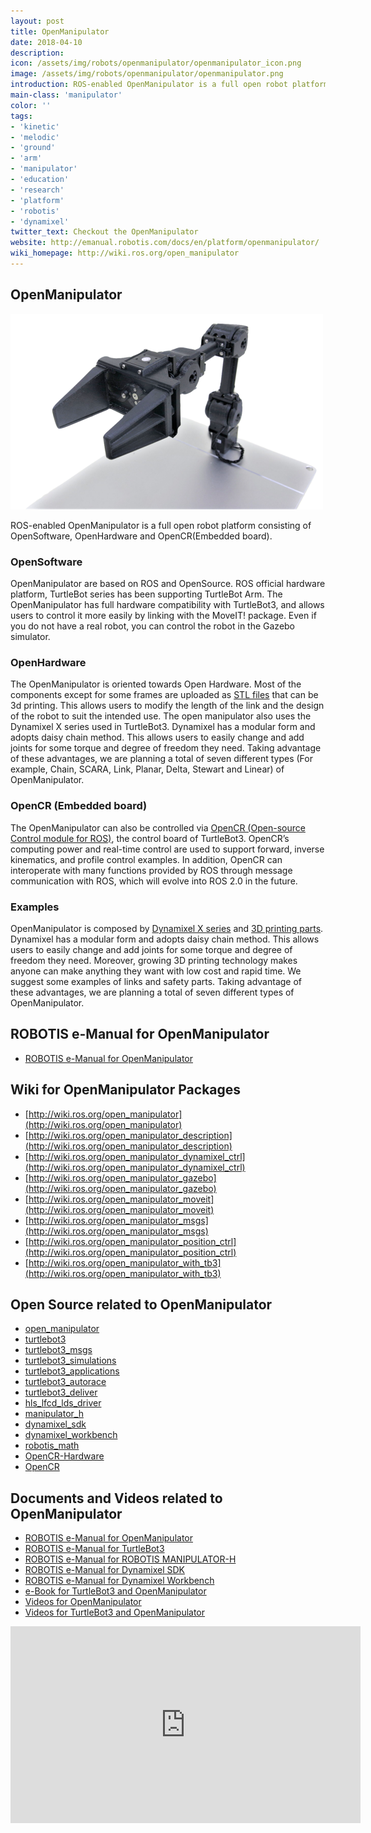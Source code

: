 ```yaml
---
layout: post
title: OpenManipulator
date: 2018-04-10
description:
icon: /assets/img/robots/openmanipulator/openmanipulator_icon.png
image: /assets/img/robots/openmanipulator/openmanipulator.png
introduction: ROS-enabled OpenManipulator is a full open robot platform consisting of OpenSoftware, OpenHardware and OpenCR(Embedded board)​.
main-class: 'manipulator'
color: ''
tags:
- 'kinetic'
- 'melodic'
- 'ground'
- 'arm'
- 'manipulator'
- 'education'
- 'research'
- 'platform'
- 'robotis'
- 'dynamixel'
twitter_text: Checkout the OpenManipulator
website: http://emanual.robotis.com/docs/en/platform/openmanipulator/
wiki_homepage: http://wiki.ros.org/open_manipulator
---
```


## OpenManipulator
![OpenManipulator](/assets/img/robots/openmanipulator/openmanipulator.png)

ROS-enabled OpenManipulator is a full open robot platform consisting of OpenSoftware, OpenHardware and OpenCR(Embedded board)​.

### OpenSoftware
OpenManipulator are based on ROS ​and OpenSource. ROS official hardware platform, TurtleBot series has been supporting TurtleBot Arm. The OpenManipulator has full hardware compatibility with TurtleBot3​, and allows users to control it more easily by linking with the MoveIT! package. Even if you do not have a real robot, you can control the robot in the Gazebo simulator​.

### OpenHardware
The OpenManipulator is oriented towards Open Hardware​. Most of the components except for some frames are uploaded as [STL files](https://cad.onshape.com/documents/9442f03bd8ccac084fda9dd3/w/039e8dbd53e0782540ea5b0d/e/9d3986b1e15cd5dce9557032) that can be 3d printing. This allows users to modify the length of the link and the design of the robot to suit the intended use. The open manipulator also uses the Dynamixel X ​series used in TurtleBot3. Dynamixel has a modular form and adopts daisy chain method. This allows users to easily change and add joints for some torque and degree of freedom they need. Taking advantage of these advantages, we are planning a total of seven different types (For example, Chain, SCARA, Link, Planar, Delta, Stewart and Linear) of OpenManipulator.

### OpenCR (Embedded board)
The OpenManipulator can also be controlled via [OpenCR (Open-source Control module for ROS)](http://emanual.robotis.com/docs/en/parts/controller/opencr10/), the control board of TurtleBot3. OpenCR’s computing power and real-time control are used to support forward, inverse kinematics, and profile control examples. In addition, OpenCR can interoperate with many functions provided by ROS through message communication with ROS, which will evolve into ROS 2.0 in the future.

### Examples
OpenManipulator is composed by [Dynamixel X series](http://www.robotis-shop-en.com/?act=shop_en.goods_list&GC=GD0801) and [3D printing parts](https://cad.onshape.com/documents/9442f03bd8ccac084fda9dd3/w/039e8dbd53e0782540ea5b0d/e/9d3986b1e15cd5dce9557032). Dynamixel has a modular form and adopts daisy chain method. This allows users to easily change and add joints for some torque and degree of freedom they need. Moreover, growing 3D printing technology makes anyone can make anything they want with low cost and rapid time. We suggest some examples of links and safety parts. Taking advantage of these advantages, we are planning a total of seven different types of OpenManipulator.

## ROBOTIS e-Manual for OpenManipulator
- [ROBOTIS e-Manual for OpenManipulator](http://emanual.robotis.com/docs/en/platform/openmanipulator/)

## Wiki for OpenManipulator Packages
- [http://wiki.ros.org/open_manipulator](http://wiki.ros.org/open_manipulator)
- [http://wiki.ros.org/open_manipulator_description](http://wiki.ros.org/open_manipulator_description)
- [http://wiki.ros.org/open_manipulator_dynamixel_ctrl](http://wiki.ros.org/open_manipulator_dynamixel_ctrl)
- [http://wiki.ros.org/open_manipulator_gazebo](http://wiki.ros.org/open_manipulator_gazebo)
- [http://wiki.ros.org/open_manipulator_moveit](http://wiki.ros.org/open_manipulator_moveit)
- [http://wiki.ros.org/open_manipulator_msgs](http://wiki.ros.org/open_manipulator_msgs)
- [http://wiki.ros.org/open_manipulator_position_ctrl](http://wiki.ros.org/open_manipulator_position_ctrl)
- [http://wiki.ros.org/open_manipulator_with_tb3](http://wiki.ros.org/open_manipulator_with_tb3)

## Open Source related to OpenManipulator
- [open_manipulator](https://github.com/ROBOTIS-GIT/open_manipulator)
- [turtlebot3](https://github.com/ROBOTIS-GIT/turtlebot3)
- [turtlebot3_msgs](https://github.com/ROBOTIS-GIT/turtlebot3_msgs)
- [turtlebot3_simulations](https://github.com/ROBOTIS-GIT/turtlebot3_simulations)
- [turtlebot3_applications](https://github.com/ROBOTIS-GIT/turtlebot3_applications)
- [turtlebot3_autorace](https://github.com/ROBOTIS-GIT/turtlebot3_autorace)
- [turtlebot3_deliver](https://github.com/ROBOTIS-GIT/turtlebot3_deliver)
- [hls_lfcd_lds_driver](https://github.com/ROBOTIS-GIT/hls_lfcd_lds_driver)
- [manipulator_h](https://github.com/ROBOTIS-GIT/ROBOTIS-MANIPULATOR-H)
- [dynamixel_sdk](https://github.com/ROBOTIS-GIT/DynamixelSDK)
- [dynamixel_workbench](https://github.com/ROBOTIS-GIT/dynamixel-workbench)
- [robotis_math](https://github.com/ROBOTIS-GIT/ROBOTIS-Math)
- [OpenCR-Hardware](https://github.com/ROBOTIS-GIT/OpenCR-Hardware)
- [OpenCR](https://github.com/ROBOTIS-GIT/OpenCR)

## Documents and Videos related to OpenManipulator
- [ROBOTIS e-Manual for OpenManipulator](http://emanual.robotis.com/docs/en/platform/openmanipulator/)
- [ROBOTIS e-Manual for TurtleBot3](http://turtlebot3.robotis.com/)
- [ROBOTIS e-Manual for ROBOTIS MANIPULATOR-H](http://emanual.robotis.com/docs/en/platform/manipulator_h/introduction/)
- [ROBOTIS e-Manual for Dynamixel SDK](http://emanual.robotis.com/docs/en/software/dynamixel/dynamixel_sdk/overview/)
- [ROBOTIS e-Manual for Dynamixel Workbench](http://emanual.robotis.com/docs/en/software/dynamixel/dynamixel_workbench/)
- [e-Book for TurtleBot3 and OpenManipulator](https://community.robotsource.org/t/download-the-ros-robot-programming-book-for-free/51/)
- [Videos for OpenManipulator](https://www.youtube.com/playlist?list=PLRG6WP3c31_WpEsB6_Rdt3KhiopXQlUkb)
- [Videos for TurtleBot3 and OpenManipulator](https://www.youtube.com/playlist?list=PLRG6WP3c31_XI3wlvHlx2Mp8BYqgqDURU)

<iframe width="560" height="315" src="https://www.youtube-nocookie.com/embed/B2pnXtooKOg" frameborder="0" allowfullscreen></iframe>
